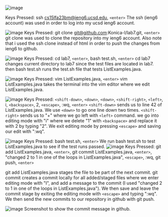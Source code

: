 ![image](https://github.com/Konica-l/cse15l-lab-reports/assets/144089855/4411fd54-29df-44d4-88a5-f1b8f34e5508)

Keys Pressed: ssh cs15lfa23bm@ieng6.ucsd.edu, ```<enter>```
The ssh (ieng6 account) was used in order to log into my ucsd ieng6 account.

![image](https://github.com/Konica-l/cse15l-lab-reports/assets/144089855/698be860-6ddf-4b8b-b448-af7d48d8d61e)
Keys Pressed: git clone git@github.com:Konica-l/lab7.git, ```<enter>```
git clone was used to clone the repository into my ieng6 account. Also note that i used the ssh clone instead of html
in order to push the changes from ieng6 to github.

![image](https://github.com/Konica-l/cse15l-lab-reports/assets/144089855/ba4703a4-afe2-43db-aa52-79cad4fb4473)
Keys Pressed: cd lab7, ```<enter>```, bash test.sh, ```<enter>```
cd lab7 changes current directory to lab7 since the test files are located in lab7. then bash test.sh runs the test.sh file that tests ListExamples.java.

![image](https://github.com/Konica-l/cse15l-lab-reports/assets/144089855/46c0aaf7-d332-467c-a319-51c042c4f6cb)
Keys Pressed: vim ListExamples.java, ```<enter>```
vim ListExamples.java takes the terminal into the vim editor where we edit ListExamples.java.

![image](https://github.com/Konica-l/cse15l-lab-reports/assets/144089855/e90daf19-2c01-40c0-bc9e-36c119b10626)
Keys Pressed: ```<shift-down>```, ```<down>```, ```<down>```, ```<shift-right>```, ```<left>```, i, ```<backspace>```, 2, ```<escape>```, :wq, ```<enter>```
```<shift-down>``` sends us to line 42 of ListExamples.java. We use ```<down>``` to go one line down two times. ```<shift-right>``` sends us to "+" where we go left with ```<left>``` command. we go into editing mode with "i" where we delete "1" with ```<backspace>``` and replace it with 2 by typing "2". We exit editing mode by pressing ```<escape>``` and saving our edit with ":wq".

![image](https://github.com/Konica-l/cse15l-lab-reports/assets/144089855/d8ec05e4-d10f-443f-a2d7-5a290dc65823)
Keys Pressed: bash test.sh, ```<enter>```
We run bash test.sh to test ListExamples.java to see if the test runs passed.
![image](https://github.com/Konica-l/cse15l-lab-reports/assets/144089855/dc70ebee-09a4-4005-a537-9dafd95c4046)
Keys Pressed: git add ListExamples.java, ```<enter>```, git commit ListExamples.java, ```<enter>```, "changed 2 to 1 in one of the loops in ListExamples.java", ```<escape>```, :wq, git push, ```<enter>```

git add ListExamples.java stages the file to be part of the next commit. git commit creates a commit locally for all added/staged files where we enter editing mode with "I", and add a message to the commit (I used "changed 2 to 1 in one of the loops in ListExamples.java"). We then save and leave the commit stage by exiting the editing mode with ```<escape>``` and typing ":wq". We then send the new commits to our repository in github with git push.

![image](https://github.com/Konica-l/cse15l-lab-reports/assets/144089855/1c65817f-2804-41bb-8c1e-259f90ef22d8)
Screenshot to show the commit message in github.
